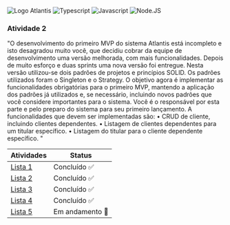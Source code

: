 
![Logo Atlantis](https://github.com/JaovitoP/ATVI-Atlantis/assets/115598741/eef6a281-7694-4120-b549-5456ae55a1cd)
![Typescript](https://img.shields.io/badge/TypeScript-007ACC?style=for-the-badge&logo=typescript&logoColor=white)
![Javascript](https://img.shields.io/badge/JavaScript-323330?style=for-the-badge&logo=javascript&logoColor=F7DF1E)
![Node.JS](https://img.shields.io/badge/Node.js-43853D?style=for-the-badge&logo=node.js&logoColor=white)

### Atividade 2
"O desenvolvimento do primeiro MVP do sistema Atlantis está incompleto e isto desagradou
muito você, que decidiu cobrar da equipe de desenvolvimento uma versão melhorada, com mais
funcionalidades. Depois de muito esforço e duas sprints uma nova versão foi entregue. Nesta
versão utilizou-se dois padrões de projetos e princípios SOLID. Os padrões utilizados foram o
Singleton e o Strategy.
O objetivo agora é implementar as funcionalidades obrigatórias para o primeiro MVP, mantendo
a aplicação dos padrões já utilizados e, se necessário, incluindo novos padrões que você
considere importantes para o sistema. Você é o responsável por esta parte e pelo preparo do
sistema para seu primeiro lançamento.
A funcionalidades que devem ser implementadas são:
• CRUD de cliente, incluindo clientes dependentes.
• Listagem de clientes dependentes para um titular específico.
• Listagem do titular para o cliente dependente específico.
"


| Atividades | Status    |
|-------------|-------------|
| [Lista 1](https://github.com/JaovitoP/ATVI-Atlantis)| Concluído ✅ |
| [Lista 2](https://github.com/JaovitoP/ATVII-Atlantis)| Concluído ✅ |
| [Lista 3](https://github.com/JaovitoP/ATVIII-Atlantis)| Concluído ✅ |
| [Lista 4](https://github.com/JaovitoP/ATVIV-Atlantis)| Concluído ✅ |
| [Lista 5](https://github.com/JaovitoP/ATVV-Atlantis)| Em andamento 🚧 |
